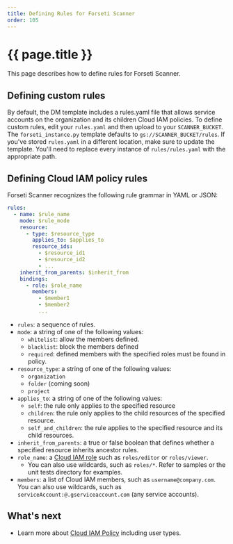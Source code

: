 ```yaml
---
title: Defining Rules for Forseti Scanner
order: 105
---
```

#  {{ page.title }}

This page describes how to define rules for Forseti Scanner.

## Defining custom rules

By default, the DM template includes a rules.yaml file that allows service
accounts on the organization and its children Cloud IAM policies. To define
custom rules, edit your `rules.yaml` and then upload to your `SCANNER_BUCKET`.
The `forseti_instance.py` template defaults to `gs://SCANNER_BUCKET/rules`.
If you've stored `rules.yaml` in a different location, make sure to update the
template. You'll need to replace every instance of `rules/rules.yaml` with the
appropriate path.

## Defining Cloud IAM policy rules

Forseti Scanner recognizes the following rule grammar in YAML or JSON:

  ```yaml
  rules:
    - name: $rule_name
      mode: $rule_mode
      resource:
        - type: $resource_type
          applies_to: $applies_to
          resource_ids:
            - $resource_id1
            - $resource_id2
            - ...
      inherit_from_parents: $inherit_from
      bindings:
        - role: $role_name
          members:
            - $member1
            - $member2
            ...
  ```

  - `rules`: a sequence of rules.
  - `mode`: a string of one of the following values:
    - `whitelist`: allow the members defined.
    - `blacklist`: block the members defined
    - `required`: defined members with the specified roles must be found in
    policy.
  - `resource_type`: a string of one of the following values:
    - `organization`
    - `folder` (coming soon)
    - `project`
  - `applies_to`: a string of one of the following values:
    - `self`: the rule only applies to the specified resource
    - `children`: the rule only applies to the child resources of the specified
    resource.
    - `self_and_children`: the rule applies to the specified resource and its
    child resources.
  - `inherit_from_parents`: a true or false boolean that defines whether a
  specified resource inherits ancestor rules.
  - `role_name`: a [Cloud IAM role](https://cloud.google.com/compute/docs/access/iam)
  such as `roles/editor` or `roles/viewer`.
    - You can also use wildcards, such as `roles/*`. Refer to samples or the
    unit tests directory for examples.
  - `members`: a list of Cloud IAM members, such as `username@company.com`.
  You can also use wildcards, such as `serviceAccount:@.gserviceaccount.com`
  (any service accounts).

## What's next

  - Learn more about
  [Cloud IAM Policy](https://cloud.google.com/iam/reference/rest/v1/Policy)
  including user types.
